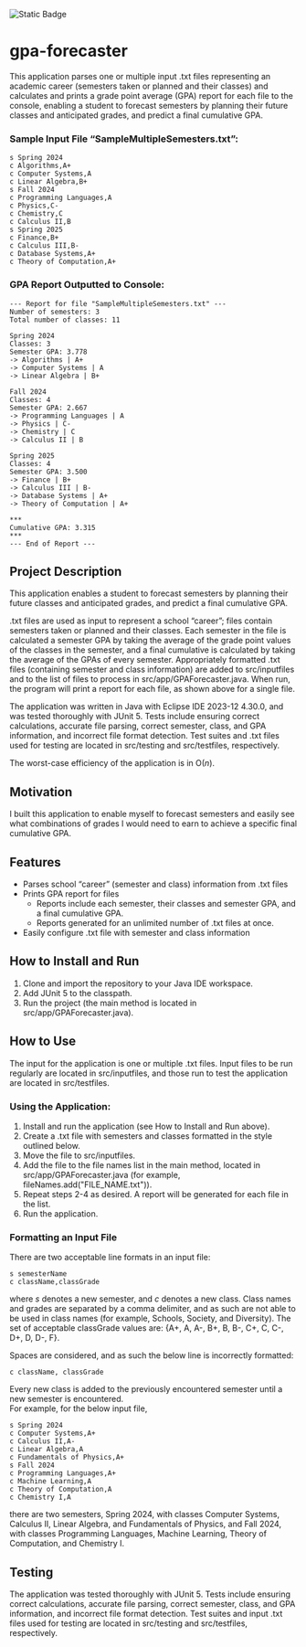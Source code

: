 ![Static Badge](https://img.shields.io/badge/License-MIT-blue)

# gpa-forecaster
This application parses one or multiple input .txt files representing an academic career (semesters taken or planned and their classes) and calculates and prints a grade point average (GPA) report for each file to the console, enabling a student to forecast semesters by planning their future classes and anticipated grades, and predict a final cumulative GPA.

### Sample Input File “SampleMultipleSemesters.txt”:
```
s Spring 2024
c Algorithms,A+
c Computer Systems,A
c Linear Algebra,B+
s Fall 2024
c Programming Languages,A
c Physics,C-
c Chemistry,C
c Calculus II,B
s Spring 2025
c Finance,B+
c Calculus III,B-
c Database Systems,A+
c Theory of Computation,A+
```

### GPA Report Outputted to Console:
```
--- Report for file "SampleMultipleSemesters.txt" ---
Number of semesters: 3
Total number of classes: 11

Spring 2024
Classes: 3
Semester GPA: 3.778
-> Algorithms | A+
-> Computer Systems | A
-> Linear Algebra | B+

Fall 2024
Classes: 4
Semester GPA: 2.667
-> Programming Languages | A
-> Physics | C-
-> Chemistry | C
-> Calculus II | B

Spring 2025
Classes: 4
Semester GPA: 3.500
-> Finance | B+
-> Calculus III | B-
-> Database Systems | A+
-> Theory of Computation | A+

***
Cumulative GPA: 3.315
***
--- End of Report ---
```

## Project Description
This application enables a student to forecast semesters by planning their future classes and anticipated grades, and predict a final cumulative GPA. 

.txt files are used as input to represent a school “career”; files contain semesters taken or planned and their classes. Each semester in the file is calculated a semester GPA by taking the average of the grade point values of the classes in the semester, and a final cumulative is calculated by taking the average of the GPAs of every semester. Appropriately formatted .txt files (containing semester and class information) are added to src/inputfiles and to the list of files to process in src/app/GPAForecaster.java. When run, the program will print a report for each file, as shown above for a single file.

The application was written in Java with Eclipse IDE 2023-12 4.30.0, and was tested thoroughly with JUnit 5. Tests include ensuring correct calculations, accurate file parsing, correct semester, class, and GPA information, and incorrect file format detection. Test suites and .txt files used for testing are located in src/testing and src/testfiles, respectively.

The worst-case efficiency of the application is in O(*n*).

## Motivation
I built this application to enable myself to forecast semesters and easily see what combinations of grades I would need to earn to achieve a specific final cumulative GPA.

## Features
-	Parses school “career” (semester and class) information from .txt files
-	Prints GPA report for files
    - Reports include each semester, their classes and semester GPA, and a final cumulative GPA.
    -	Reports generated for an unlimited number of .txt files at once.
-	Easily configure .txt file with semester and class information

## How to Install and Run
1. Clone and import the repository to your Java IDE workspace.
2. Add JUnit 5 to the classpath.
3. Run the project (the main method is located in src/app/GPAForecaster.java).

## How to Use
The input for the application is one or multiple .txt files. Input files to be run regularly are located in src/inputfiles, and those run to test the application are located in src/testfiles.

### Using the Application:
1. Install and run the application (see How to Install and Run above).
2. Create a .txt file with semesters and classes formatted in the style outlined below.
3. Move the file to src/inputfiles.
4. Add the file to the file names list in the main method, located in src/app/GPAForecaster.java (for example, fileNames.add("FILE_NAME.txt")).
5. Repeat steps 2-4 as desired. A report will be generated for each file in the list.
6. Run the application.

### Formatting an Input File
There are two acceptable line formats in an input file:

```
s semesterName
c className,classGrade
```
where *s* denotes a new semester, and *c* denotes a new class. Class names and grades are separated by a comma delimiter, and as such are not able to be used in class names (for example, Schools, Society, and Diversity). The set of acceptable classGrade values are: {A+, A, A-, B+, B, B-, C+, C, C-, D+, D, D-, F}.

Spaces are considered, and as such the below line is incorrectly formatted:

```
c className, classGrade
```

Every new class is added to the previously encountered semester until a new semester is encountered. </br>
For example, for the below input file,

```
s Spring 2024
c Computer Systems,A+
c Calculus II,A-
c Linear Algebra,A
c Fundamentals of Physics,A+
s Fall 2024
c Programming Languages,A+
c Machine Learning,A
c Theory of Computation,A
c Chemistry I,A
```

there are two semesters, Spring 2024, with classes Computer Systems, Calculus II, Linear Algebra, and Fundamentals of Physics, and Fall 2024, with classes Programming Languages, Machine Learning, Theory of Computation, and Chemistry I.

## Testing
The application was tested thoroughly with JUnit 5. Tests include ensuring correct calculations, accurate file parsing, correct semester, class, and GPA information, and incorrect file format detection. Test suites and input .txt files used for testing are located in src/testing and src/testfiles, respectively.
